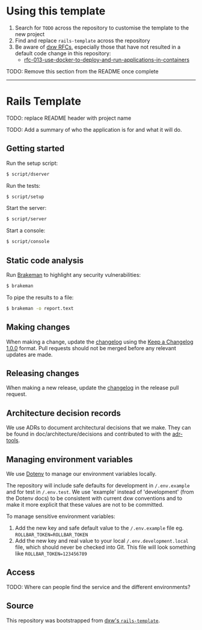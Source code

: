 # Using this template

1. Search for `TODO` across the repository to customise the template to the new
   project
1. Find and replace `rails-template` across the repository
1. Be aware of [dxw RFCs](https://github.com/dxw/tech-team-rfcs), especially
   those that have not resulted in a default code change in this repository:
   - [rfc-013-use-docker-to-deploy-and-run-applications-in-containers](https://github.com/dxw/tech-team-rfcs/blob/master/rfc-013-use-docker-to-deploy-and-run-applications-in-containers.md)

TODO: Remove this section from the README once complete

---

# Rails Template

TODO: replace README header with project name

TODO: Add a summary of who the application is for and what it will do.

## Getting started

Run the setup script:

```bash
$ script/dserver
```

Run the tests:

```bash
$ script/setup
```

Start the server:

```bash
$ script/server
```

Start a console:

```bash
$ script/console
```

## Static code analysis

Run [Brakeman](https://brakemanscanner.org/) to highlight any security
vulnerabilities:

```bash
$ brakeman
```

To pipe the results to a file:

```bash
$ brakeman -o report.text
```

## Making changes

When making a change, update the [changelog](CHANGELOG.md) using the
[Keep a Changelog 1.0.0](https://keepachangelog.com/en/1.0.0/) format. Pull
requests should not be merged before any relevant updates are made.

## Releasing changes

When making a new release, update the [changelog](CHANGELOG.md) in the release
pull request.

## Architecture decision records

We use ADRs to document architectural decisions that we make. They can be found
in doc/architecture/decisions and contributed to with the
[adr-tools](https://github.com/npryce/adr-tools).

## Managing environment variables

We use [Dotenv](https://github.com/bkeepers/dotenv) to manage our environment
variables locally.

The repository will include safe defaults for development in `/.env.example` and
for test in `/.env.test`. We use 'example' instead of 'development' (from the
Dotenv docs) to be consistent with current dxw conventions and to make it more
explicit that these values are not to be committed.

To manage sensitive environment variables:

1. Add the new key and safe default value to the `/.env.example` file eg.
   `ROLLBAR_TOKEN=ROLLBAR_TOKEN`
1. Add the new key and real value to your local `/.env.development.local` file,
   which should never be checked into Git. This file will look something like
   `ROLLBAR_TOKEN=123456789`

## Access

TODO: Where can people find the service and the different environments?

## Source

This repository was bootstrapped from
[dxw's `rails-template`](https://github.com/dxw/rails-template).
